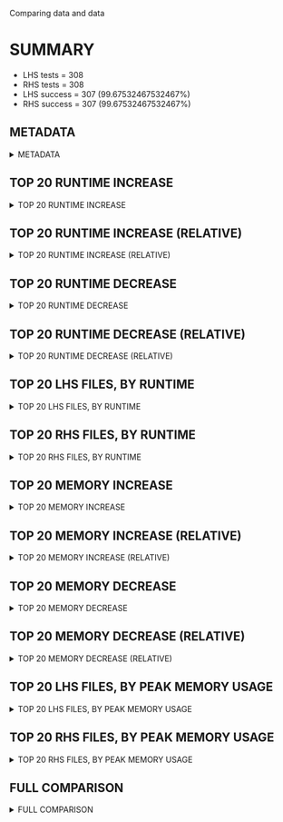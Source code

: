 Comparing data and data


# SUMMARY
- LHS tests = 308
- RHS tests = 308
- LHS success = 307  (99.67532467532467%)
- RHS success = 307  (99.67532467532467%)


## METADATA

<details><summary>METADATA</summary>

# LHS
<pre>
Ramon benchmark for Z3
-
Job description: 
Job tag: dio_certora_no_gcd_if_no_ignored_terms
Runner: lev-ripper
Z3 repo: Z3Prover/z3
Z3 commit: 7e88064da96d8fb914a7be50776e5e9ed363bad2
Z3 branch: 
Z3 options: "-T:600 -st lp.dio=true lp.dio_run_gcd=false"
Z3 inputs: inputs/certora
Z3 commit message: allow gcd when dio ignores some terms

Signed-off-by: Lev Nachmanson <levnach@hotmail.com>

</pre>
# RHS
<pre>
Ramon benchmark for Z3
-
Job description: 
Job tag: dio_certora_no_gcd_if_no_ignored_terms
Runner: lev-ripper
Z3 repo: Z3Prover/z3
Z3 commit: 7e88064da96d8fb914a7be50776e5e9ed363bad2
Z3 branch: 
Z3 options: "-T:600 -st lp.dio=true lp.dio_run_gcd=false"
Z3 inputs: inputs/certora
Z3 commit message: allow gcd when dio ignores some terms

Signed-off-by: Lev Nachmanson <levnach@hotmail.com>

</pre>
</details>


## TOP 20 RUNTIME INCREASE

<details><summary>TOP 20 RUNTIME INCREASE</summary>

|FILE                                                                                        |TIME_L     |TIME_R     |DIFF(s)    |DIFF(%)|
|-------------|-------------:|-------------:|--------------:|------------:|
|11775_ad46e5b8db4748c51973_42_QF_UFDTLIA.smt2                                               |   1.841s  |   1.841s  |   0.000s  | 0.0%|
|11775_ad46e5b8db4748c51973_42_QF_UFDTNIA.smt2                                               |   0.995s  |   0.995s  |   0.000s  | 0.0%|
|11775_ad46e5b8db4748c51973_42_QF_UFLIA.smt2                                                 |   2.423s  |   2.423s  |   0.000s  | 0.0%|
|11775_ad46e5b8db4748c51973_42_QF_UFNIA.smt2                                                 |   1.548s  |   1.548s  |   0.000s  | 0.0%|
|11775_ad46e5b8db4748c51973_43_QF_UFDTLIA.smt2                                               |   1.261s  |   1.261s  |   0.000s  | 0.0%|
|11775_ad46e5b8db4748c51973_43_QF_UFDTNIA.smt2                                               |   1.568s  |   1.568s  |   0.000s  | 0.0%|
|11775_ad46e5b8db4748c51973_43_QF_UFLIA.smt2                                                 |   1.390s  |   1.390s  |   0.000s  | 0.0%|
|11775_ad46e5b8db4748c51973_43_QF_UFNIA.smt2                                                 |   1.196s  |   1.196s  |   0.000s  | 0.0%|
|17512_5c1021b0faa6b6e1791b_19_QF_UFDTLIA.smt2                                               |  17.575s  |  17.575s  |   0.000s  | 0.0%|
|17512_5c1021b0faa6b6e1791b_19_QF_UFDTNIA.smt2                                               |   1.508s  |   1.508s  |   0.000s  | 0.0%|
|17512_5c1021b0faa6b6e1791b_19_QF_UFLIA.smt2                                                 | 599.782s  | 599.782s  |   0.000s  | 0.0%|
|17512_5c1021b0faa6b6e1791b_19_QF_UFNIA.smt2                                                 |   4.618s  |   4.618s  |   0.000s  | 0.0%|
|17512_5c1021b0faa6b6e1791b_20_QF_UFDTLIA.smt2                                               | 599.668s  | 599.668s  |   0.000s  | 0.0%|
|17512_5c1021b0faa6b6e1791b_20_QF_UFDTNIA.smt2                                               |  53.056s  |  53.056s  |   0.000s  | 0.0%|
|17512_5c1021b0faa6b6e1791b_20_QF_UFLIA.smt2                                                 | 599.420s  | 599.420s  |   0.000s  | 0.0%|
|17512_5c1021b0faa6b6e1791b_20_QF_UFNIA.smt2                                                 |  34.909s  |  34.909s  |   0.000s  | 0.0%|
|17512_5c1021b0faa6b6e1791b_21_QF_UFDTLIA.smt2                                               |   5.855s  |   5.855s  |   0.000s  | 0.0%|
|17512_5c1021b0faa6b6e1791b_21_QF_UFDTNIA.smt2                                               |  55.746s  |  55.746s  |   0.000s  | 0.0%|
|17512_5c1021b0faa6b6e1791b_21_QF_UFLIA.smt2                                                 |   9.499s  |   9.499s  |   0.000s  | 0.0%|
|17512_5c1021b0faa6b6e1791b_21_QF_UFNIA.smt2                                                 |  20.180s  |  20.180s  |   0.000s  | 0.0%|
</details>


## TOP 20 RUNTIME INCREASE (RELATIVE)

<details><summary>TOP 20 RUNTIME INCREASE (RELATIVE)</summary>

|FILE                                                                                        |TIME_L     |TIME_R     |DIFF(s)    |DIFF(%)|
|-------------|-------------:|-------------:|--------------:|------------:|
|11775_ad46e5b8db4748c51973_42_QF_UFDTLIA.smt2                                               |   1.841s  |   1.841s  |   0.000s  | 0.0%|
|11775_ad46e5b8db4748c51973_42_QF_UFDTNIA.smt2                                               |   0.995s  |   0.995s  |   0.000s  | 0.0%|
|11775_ad46e5b8db4748c51973_42_QF_UFLIA.smt2                                                 |   2.423s  |   2.423s  |   0.000s  | 0.0%|
|11775_ad46e5b8db4748c51973_42_QF_UFNIA.smt2                                                 |   1.548s  |   1.548s  |   0.000s  | 0.0%|
|11775_ad46e5b8db4748c51973_43_QF_UFDTLIA.smt2                                               |   1.261s  |   1.261s  |   0.000s  | 0.0%|
|11775_ad46e5b8db4748c51973_43_QF_UFDTNIA.smt2                                               |   1.568s  |   1.568s  |   0.000s  | 0.0%|
|11775_ad46e5b8db4748c51973_43_QF_UFLIA.smt2                                                 |   1.390s  |   1.390s  |   0.000s  | 0.0%|
|11775_ad46e5b8db4748c51973_43_QF_UFNIA.smt2                                                 |   1.196s  |   1.196s  |   0.000s  | 0.0%|
|17512_5c1021b0faa6b6e1791b_19_QF_UFDTLIA.smt2                                               |  17.575s  |  17.575s  |   0.000s  | 0.0%|
|17512_5c1021b0faa6b6e1791b_19_QF_UFDTNIA.smt2                                               |   1.508s  |   1.508s  |   0.000s  | 0.0%|
|17512_5c1021b0faa6b6e1791b_19_QF_UFLIA.smt2                                                 | 599.782s  | 599.782s  |   0.000s  | 0.0%|
|17512_5c1021b0faa6b6e1791b_19_QF_UFNIA.smt2                                                 |   4.618s  |   4.618s  |   0.000s  | 0.0%|
|17512_5c1021b0faa6b6e1791b_20_QF_UFDTLIA.smt2                                               | 599.668s  | 599.668s  |   0.000s  | 0.0%|
|17512_5c1021b0faa6b6e1791b_20_QF_UFDTNIA.smt2                                               |  53.056s  |  53.056s  |   0.000s  | 0.0%|
|17512_5c1021b0faa6b6e1791b_20_QF_UFLIA.smt2                                                 | 599.420s  | 599.420s  |   0.000s  | 0.0%|
|17512_5c1021b0faa6b6e1791b_20_QF_UFNIA.smt2                                                 |  34.909s  |  34.909s  |   0.000s  | 0.0%|
|17512_5c1021b0faa6b6e1791b_21_QF_UFDTLIA.smt2                                               |   5.855s  |   5.855s  |   0.000s  | 0.0%|
|17512_5c1021b0faa6b6e1791b_21_QF_UFDTNIA.smt2                                               |  55.746s  |  55.746s  |   0.000s  | 0.0%|
|17512_5c1021b0faa6b6e1791b_21_QF_UFLIA.smt2                                                 |   9.499s  |   9.499s  |   0.000s  | 0.0%|
|17512_5c1021b0faa6b6e1791b_21_QF_UFNIA.smt2                                                 |  20.180s  |  20.180s  |   0.000s  | 0.0%|
</details>


## TOP 20 RUNTIME DECREASE

<details><summary>TOP 20 RUNTIME DECREASE</summary>

|FILE                                                                                        |TIME_L     |TIME_R     |DIFF(s)    |DIFF(%)|
|-------------|-------------:|-------------:|--------------:|------------:|
|11775_ad46e5b8db4748c51973_42_QF_UFDTLIA.smt2                                               |   1.841s  |   1.841s  |   0.000s  | 0.0%|
|11775_ad46e5b8db4748c51973_42_QF_UFDTNIA.smt2                                               |   0.995s  |   0.995s  |   0.000s  | 0.0%|
|11775_ad46e5b8db4748c51973_42_QF_UFLIA.smt2                                                 |   2.423s  |   2.423s  |   0.000s  | 0.0%|
|11775_ad46e5b8db4748c51973_42_QF_UFNIA.smt2                                                 |   1.548s  |   1.548s  |   0.000s  | 0.0%|
|11775_ad46e5b8db4748c51973_43_QF_UFDTLIA.smt2                                               |   1.261s  |   1.261s  |   0.000s  | 0.0%|
|11775_ad46e5b8db4748c51973_43_QF_UFDTNIA.smt2                                               |   1.568s  |   1.568s  |   0.000s  | 0.0%|
|11775_ad46e5b8db4748c51973_43_QF_UFLIA.smt2                                                 |   1.390s  |   1.390s  |   0.000s  | 0.0%|
|11775_ad46e5b8db4748c51973_43_QF_UFNIA.smt2                                                 |   1.196s  |   1.196s  |   0.000s  | 0.0%|
|17512_5c1021b0faa6b6e1791b_19_QF_UFDTLIA.smt2                                               |  17.575s  |  17.575s  |   0.000s  | 0.0%|
|17512_5c1021b0faa6b6e1791b_19_QF_UFDTNIA.smt2                                               |   1.508s  |   1.508s  |   0.000s  | 0.0%|
|17512_5c1021b0faa6b6e1791b_19_QF_UFLIA.smt2                                                 | 599.782s  | 599.782s  |   0.000s  | 0.0%|
|17512_5c1021b0faa6b6e1791b_19_QF_UFNIA.smt2                                                 |   4.618s  |   4.618s  |   0.000s  | 0.0%|
|17512_5c1021b0faa6b6e1791b_20_QF_UFDTLIA.smt2                                               | 599.668s  | 599.668s  |   0.000s  | 0.0%|
|17512_5c1021b0faa6b6e1791b_20_QF_UFDTNIA.smt2                                               |  53.056s  |  53.056s  |   0.000s  | 0.0%|
|17512_5c1021b0faa6b6e1791b_20_QF_UFLIA.smt2                                                 | 599.420s  | 599.420s  |   0.000s  | 0.0%|
|17512_5c1021b0faa6b6e1791b_20_QF_UFNIA.smt2                                                 |  34.909s  |  34.909s  |   0.000s  | 0.0%|
|17512_5c1021b0faa6b6e1791b_21_QF_UFDTLIA.smt2                                               |   5.855s  |   5.855s  |   0.000s  | 0.0%|
|17512_5c1021b0faa6b6e1791b_21_QF_UFDTNIA.smt2                                               |  55.746s  |  55.746s  |   0.000s  | 0.0%|
|17512_5c1021b0faa6b6e1791b_21_QF_UFLIA.smt2                                                 |   9.499s  |   9.499s  |   0.000s  | 0.0%|
|17512_5c1021b0faa6b6e1791b_21_QF_UFNIA.smt2                                                 |  20.180s  |  20.180s  |   0.000s  | 0.0%|
</details>


## TOP 20 RUNTIME DECREASE (RELATIVE)

<details><summary>TOP 20 RUNTIME DECREASE (RELATIVE)</summary>

|FILE                                                                                        |TIME_L     |TIME_R     |DIFF(s)    |DIFF(%)|
|-------------|-------------:|-------------:|--------------:|------------:|
|11775_ad46e5b8db4748c51973_42_QF_UFDTLIA.smt2                                               |   1.841s  |   1.841s  |   0.000s  | 0.0%|
|11775_ad46e5b8db4748c51973_42_QF_UFDTNIA.smt2                                               |   0.995s  |   0.995s  |   0.000s  | 0.0%|
|11775_ad46e5b8db4748c51973_42_QF_UFLIA.smt2                                                 |   2.423s  |   2.423s  |   0.000s  | 0.0%|
|11775_ad46e5b8db4748c51973_42_QF_UFNIA.smt2                                                 |   1.548s  |   1.548s  |   0.000s  | 0.0%|
|11775_ad46e5b8db4748c51973_43_QF_UFDTLIA.smt2                                               |   1.261s  |   1.261s  |   0.000s  | 0.0%|
|11775_ad46e5b8db4748c51973_43_QF_UFDTNIA.smt2                                               |   1.568s  |   1.568s  |   0.000s  | 0.0%|
|11775_ad46e5b8db4748c51973_43_QF_UFLIA.smt2                                                 |   1.390s  |   1.390s  |   0.000s  | 0.0%|
|11775_ad46e5b8db4748c51973_43_QF_UFNIA.smt2                                                 |   1.196s  |   1.196s  |   0.000s  | 0.0%|
|17512_5c1021b0faa6b6e1791b_19_QF_UFDTLIA.smt2                                               |  17.575s  |  17.575s  |   0.000s  | 0.0%|
|17512_5c1021b0faa6b6e1791b_19_QF_UFDTNIA.smt2                                               |   1.508s  |   1.508s  |   0.000s  | 0.0%|
|17512_5c1021b0faa6b6e1791b_19_QF_UFLIA.smt2                                                 | 599.782s  | 599.782s  |   0.000s  | 0.0%|
|17512_5c1021b0faa6b6e1791b_19_QF_UFNIA.smt2                                                 |   4.618s  |   4.618s  |   0.000s  | 0.0%|
|17512_5c1021b0faa6b6e1791b_20_QF_UFDTLIA.smt2                                               | 599.668s  | 599.668s  |   0.000s  | 0.0%|
|17512_5c1021b0faa6b6e1791b_20_QF_UFDTNIA.smt2                                               |  53.056s  |  53.056s  |   0.000s  | 0.0%|
|17512_5c1021b0faa6b6e1791b_20_QF_UFLIA.smt2                                                 | 599.420s  | 599.420s  |   0.000s  | 0.0%|
|17512_5c1021b0faa6b6e1791b_20_QF_UFNIA.smt2                                                 |  34.909s  |  34.909s  |   0.000s  | 0.0%|
|17512_5c1021b0faa6b6e1791b_21_QF_UFDTLIA.smt2                                               |   5.855s  |   5.855s  |   0.000s  | 0.0%|
|17512_5c1021b0faa6b6e1791b_21_QF_UFDTNIA.smt2                                               |  55.746s  |  55.746s  |   0.000s  | 0.0%|
|17512_5c1021b0faa6b6e1791b_21_QF_UFLIA.smt2                                                 |   9.499s  |   9.499s  |   0.000s  | 0.0%|
|17512_5c1021b0faa6b6e1791b_21_QF_UFNIA.smt2                                                 |  20.180s  |  20.180s  |   0.000s  | 0.0%|
</details>


## TOP 20 LHS FILES, BY RUNTIME

<details><summary>TOP 20 LHS FILES, BY RUNTIME</summary>

|FILE                                                                                       |TIME     |MEM        |
|------------|----------:|---------:|
|38347_092cc73601c78e45f4f9_55_QF_UFDTNIA.smt2                                              | 599.853s |25.548MiB|
|25959_5dee2e2f6ef44465a2bea4b085818948_66_QF_UFLIA.smt2                                    | 599.838s |1184.0MiB|
|25959_5dee2e2f6ef44465a2bea4b085818948_68_QF_UFLIA.smt2                                    | 599.832s |950.0MiB|
|3106_1c933134166dbad31f79_38_QF_UFDTNIA.smt2                                               | 599.829s |467.0MiB|
|65782_cd31513fdcd15701933b_5_QF_UFLIA.smt2                                                 | 599.806s |264.0MiB|
|940_590f27b1c3c800d3243e_30_QF_UFDTLIA.smt2                                                | 599.805s |485.0MiB|
|65782_cd31513fdcd15701933b_5_QF_UFDTLIA.smt2                                               | 599.804s |261.0MiB|
|44289_4066055e0f64d96da11a_15_QF_UFLIA.smt2                                                | 599.802s |639.0MiB|
|38347_092cc73601c78e45f4f9_57_QF_UFNIA.smt2                                                | 599.794s |61.24MiB|
|17512_5c1021b0faa6b6e1791b_19_QF_UFLIA.smt2                                                | 599.782s |182.0MiB|
|83314_a702bf8b823398c9e37a_4_UFNIA.smt2                                                    | 599.775s |231.0MiB|
|66603_accdadf23a1cf70ae043_72_QF_UFNIA.smt2                                                | 599.761s |571.0MiB|
|41958_32933c5a1384696720a2_62_QF_UFDTNIA.smt2                                              | 599.746s |68.256MiB|
|25959_5dee2e2f6ef44465a2bea4b085818948_66_QF_UFDTLIA.smt2                                  | 599.744s |1216.0MiB|
|38347_092cc73601c78e45f4f9_57_QF_UFDTLIA.smt2                                              | 599.728s |33.636MiB|
|25959_5dee2e2f6ef44465a2bea4b085818948_68_QF_UFNIA.smt2                                    | 599.726s |98.0MiB|
|41958_32933c5a1384696720a2_63_QF_UFNIA.smt2                                                | 599.722s |52.06MiB|
|83314_a702bf8b823398c9e37a_4_UFDTLIA.smt2                                                  | 599.714s |788.0MiB|
|93493_4ea6163ed03941199c785278ccc42812_49_QF_UFDTLIA.smt2                                  | 599.708s |263.0MiB|
|93493_798593962ee29ad45ac8_52_QF_UFNIA.smt2                                                | 599.707s |367.0MiB|
</details>


## TOP 20 RHS FILES, BY RUNTIME

<details><summary>TOP 20 RHS FILES, BY RUNTIME</summary>

|FILE                                                                                       |TIME     |MEM        |
|------------|----------:|---------:|
|38347_092cc73601c78e45f4f9_55_QF_UFDTNIA.smt2                                              | 599.853s |25.548MiB|
|25959_5dee2e2f6ef44465a2bea4b085818948_66_QF_UFLIA.smt2                                    | 599.838s |1184.0MiB|
|25959_5dee2e2f6ef44465a2bea4b085818948_68_QF_UFLIA.smt2                                    | 599.832s |950.0MiB|
|3106_1c933134166dbad31f79_38_QF_UFDTNIA.smt2                                               | 599.829s |467.0MiB|
|65782_cd31513fdcd15701933b_5_QF_UFLIA.smt2                                                 | 599.806s |264.0MiB|
|940_590f27b1c3c800d3243e_30_QF_UFDTLIA.smt2                                                | 599.805s |485.0MiB|
|65782_cd31513fdcd15701933b_5_QF_UFDTLIA.smt2                                               | 599.804s |261.0MiB|
|44289_4066055e0f64d96da11a_15_QF_UFLIA.smt2                                                | 599.802s |639.0MiB|
|38347_092cc73601c78e45f4f9_57_QF_UFNIA.smt2                                                | 599.794s |61.24MiB|
|17512_5c1021b0faa6b6e1791b_19_QF_UFLIA.smt2                                                | 599.782s |182.0MiB|
|83314_a702bf8b823398c9e37a_4_UFNIA.smt2                                                    | 599.775s |231.0MiB|
|66603_accdadf23a1cf70ae043_72_QF_UFNIA.smt2                                                | 599.761s |571.0MiB|
|41958_32933c5a1384696720a2_62_QF_UFDTNIA.smt2                                              | 599.746s |68.256MiB|
|25959_5dee2e2f6ef44465a2bea4b085818948_66_QF_UFDTLIA.smt2                                  | 599.744s |1216.0MiB|
|38347_092cc73601c78e45f4f9_57_QF_UFDTLIA.smt2                                              | 599.728s |33.636MiB|
|25959_5dee2e2f6ef44465a2bea4b085818948_68_QF_UFNIA.smt2                                    | 599.726s |98.0MiB|
|41958_32933c5a1384696720a2_63_QF_UFNIA.smt2                                                | 599.722s |52.06MiB|
|83314_a702bf8b823398c9e37a_4_UFDTLIA.smt2                                                  | 599.714s |788.0MiB|
|93493_4ea6163ed03941199c785278ccc42812_49_QF_UFDTLIA.smt2                                  | 599.708s |263.0MiB|
|93493_798593962ee29ad45ac8_52_QF_UFNIA.smt2                                                | 599.707s |367.0MiB|
</details>


## TOP 20 MEMORY INCREASE

<details><summary>TOP 20 MEMORY INCREASE</summary>

|FILE                                                                                        |MEM_L         |MEM_R         |DIFF            |DIFF(%)|
|-------------|-------------:|-------------:|--------------:|------------:|
|11775_ad46e5b8db4748c51973_42_QF_UFDTLIA.smt2                                               |36.028MiB|36.028MiB|0B| 0.0%|
|11775_ad46e5b8db4748c51973_42_QF_UFDTNIA.smt2                                               |28.56MiB|28.56MiB|0B| 0.0%|
|11775_ad46e5b8db4748c51973_42_QF_UFLIA.smt2                                                 |39.688MiB|39.688MiB|0B| 0.0%|
|11775_ad46e5b8db4748c51973_42_QF_UFNIA.smt2                                                 |30.712MiB|30.712MiB|0B| 0.0%|
|11775_ad46e5b8db4748c51973_43_QF_UFDTLIA.smt2                                               |34.204MiB|34.204MiB|0B| 0.0%|
|11775_ad46e5b8db4748c51973_43_QF_UFDTNIA.smt2                                               |27.332MiB|27.332MiB|0B| 0.0%|
|11775_ad46e5b8db4748c51973_43_QF_UFLIA.smt2                                                 |33.992MiB|33.992MiB|0B| 0.0%|
|11775_ad46e5b8db4748c51973_43_QF_UFNIA.smt2                                                 |27.34MiB|27.34MiB|0B| 0.0%|
|17512_5c1021b0faa6b6e1791b_19_QF_UFDTLIA.smt2                                               |66.824MiB|66.824MiB|0B| 0.0%|
|17512_5c1021b0faa6b6e1791b_19_QF_UFDTNIA.smt2                                               |22.856MiB|22.856MiB|0B| 0.0%|
|17512_5c1021b0faa6b6e1791b_19_QF_UFLIA.smt2                                                 |182.0MiB|182.0MiB|0B| 0.0%|
|17512_5c1021b0faa6b6e1791b_19_QF_UFNIA.smt2                                                 |23.88MiB|23.88MiB|0B| 0.0%|
|17512_5c1021b0faa6b6e1791b_20_QF_UFDTLIA.smt2                                               |675.0MiB|675.0MiB|0B| 0.0%|
|17512_5c1021b0faa6b6e1791b_20_QF_UFDTNIA.smt2                                               |36.9MiB|36.9MiB|0B| 0.0%|
|17512_5c1021b0faa6b6e1791b_20_QF_UFLIA.smt2                                                 |621.0MiB|621.0MiB|0B| 0.0%|
|17512_5c1021b0faa6b6e1791b_20_QF_UFNIA.smt2                                                 |34.66MiB|34.66MiB|0B| 0.0%|
|17512_5c1021b0faa6b6e1791b_21_QF_UFDTLIA.smt2                                               |66.056MiB|66.056MiB|0B| 0.0%|
|17512_5c1021b0faa6b6e1791b_21_QF_UFDTNIA.smt2                                               |36.804MiB|36.804MiB|0B| 0.0%|
|17512_5c1021b0faa6b6e1791b_21_QF_UFLIA.smt2                                                 |72.212MiB|72.212MiB|0B| 0.0%|
|17512_5c1021b0faa6b6e1791b_21_QF_UFNIA.smt2                                                 |33.924MiB|33.924MiB|0B| 0.0%|
</details>


## TOP 20 MEMORY INCREASE (RELATIVE)

<details><summary>TOP 20 MEMORY INCREASE (RELATIVE)</summary>

|FILE                                                                                        |MEM_L         |MEM_R         |DIFF            |DIFF(%)|
|-------------|-------------:|-------------:|--------------:|------------:|
|11775_ad46e5b8db4748c51973_42_QF_UFDTLIA.smt2                                               |36.028MiB|36.028MiB|0B| 0.0%|
|11775_ad46e5b8db4748c51973_42_QF_UFDTNIA.smt2                                               |28.56MiB|28.56MiB|0B| 0.0%|
|11775_ad46e5b8db4748c51973_42_QF_UFLIA.smt2                                                 |39.688MiB|39.688MiB|0B| 0.0%|
|11775_ad46e5b8db4748c51973_42_QF_UFNIA.smt2                                                 |30.712MiB|30.712MiB|0B| 0.0%|
|11775_ad46e5b8db4748c51973_43_QF_UFDTLIA.smt2                                               |34.204MiB|34.204MiB|0B| 0.0%|
|11775_ad46e5b8db4748c51973_43_QF_UFDTNIA.smt2                                               |27.332MiB|27.332MiB|0B| 0.0%|
|11775_ad46e5b8db4748c51973_43_QF_UFLIA.smt2                                                 |33.992MiB|33.992MiB|0B| 0.0%|
|11775_ad46e5b8db4748c51973_43_QF_UFNIA.smt2                                                 |27.34MiB|27.34MiB|0B| 0.0%|
|17512_5c1021b0faa6b6e1791b_19_QF_UFDTLIA.smt2                                               |66.824MiB|66.824MiB|0B| 0.0%|
|17512_5c1021b0faa6b6e1791b_19_QF_UFDTNIA.smt2                                               |22.856MiB|22.856MiB|0B| 0.0%|
|17512_5c1021b0faa6b6e1791b_19_QF_UFLIA.smt2                                                 |182.0MiB|182.0MiB|0B| 0.0%|
|17512_5c1021b0faa6b6e1791b_19_QF_UFNIA.smt2                                                 |23.88MiB|23.88MiB|0B| 0.0%|
|17512_5c1021b0faa6b6e1791b_20_QF_UFDTLIA.smt2                                               |675.0MiB|675.0MiB|0B| 0.0%|
|17512_5c1021b0faa6b6e1791b_20_QF_UFDTNIA.smt2                                               |36.9MiB|36.9MiB|0B| 0.0%|
|17512_5c1021b0faa6b6e1791b_20_QF_UFLIA.smt2                                                 |621.0MiB|621.0MiB|0B| 0.0%|
|17512_5c1021b0faa6b6e1791b_20_QF_UFNIA.smt2                                                 |34.66MiB|34.66MiB|0B| 0.0%|
|17512_5c1021b0faa6b6e1791b_21_QF_UFDTLIA.smt2                                               |66.056MiB|66.056MiB|0B| 0.0%|
|17512_5c1021b0faa6b6e1791b_21_QF_UFDTNIA.smt2                                               |36.804MiB|36.804MiB|0B| 0.0%|
|17512_5c1021b0faa6b6e1791b_21_QF_UFLIA.smt2                                                 |72.212MiB|72.212MiB|0B| 0.0%|
|17512_5c1021b0faa6b6e1791b_21_QF_UFNIA.smt2                                                 |33.924MiB|33.924MiB|0B| 0.0%|
</details>


## TOP 20 MEMORY DECREASE

<details><summary>TOP 20 MEMORY DECREASE</summary>

|FILE                                                                                        |MEM_L         |MEM_R         |DIFF            |DIFF(%)|
|-------------|-------------:|-------------:|--------------:|------------:|
|11775_ad46e5b8db4748c51973_42_QF_UFDTLIA.smt2                                               |36.028MiB|36.028MiB|0B| 0.0%|
|11775_ad46e5b8db4748c51973_42_QF_UFDTNIA.smt2                                               |28.56MiB|28.56MiB|0B| 0.0%|
|11775_ad46e5b8db4748c51973_42_QF_UFLIA.smt2                                                 |39.688MiB|39.688MiB|0B| 0.0%|
|11775_ad46e5b8db4748c51973_42_QF_UFNIA.smt2                                                 |30.712MiB|30.712MiB|0B| 0.0%|
|11775_ad46e5b8db4748c51973_43_QF_UFDTLIA.smt2                                               |34.204MiB|34.204MiB|0B| 0.0%|
|11775_ad46e5b8db4748c51973_43_QF_UFDTNIA.smt2                                               |27.332MiB|27.332MiB|0B| 0.0%|
|11775_ad46e5b8db4748c51973_43_QF_UFLIA.smt2                                                 |33.992MiB|33.992MiB|0B| 0.0%|
|11775_ad46e5b8db4748c51973_43_QF_UFNIA.smt2                                                 |27.34MiB|27.34MiB|0B| 0.0%|
|17512_5c1021b0faa6b6e1791b_19_QF_UFDTLIA.smt2                                               |66.824MiB|66.824MiB|0B| 0.0%|
|17512_5c1021b0faa6b6e1791b_19_QF_UFDTNIA.smt2                                               |22.856MiB|22.856MiB|0B| 0.0%|
|17512_5c1021b0faa6b6e1791b_19_QF_UFLIA.smt2                                                 |182.0MiB|182.0MiB|0B| 0.0%|
|17512_5c1021b0faa6b6e1791b_19_QF_UFNIA.smt2                                                 |23.88MiB|23.88MiB|0B| 0.0%|
|17512_5c1021b0faa6b6e1791b_20_QF_UFDTLIA.smt2                                               |675.0MiB|675.0MiB|0B| 0.0%|
|17512_5c1021b0faa6b6e1791b_20_QF_UFDTNIA.smt2                                               |36.9MiB|36.9MiB|0B| 0.0%|
|17512_5c1021b0faa6b6e1791b_20_QF_UFLIA.smt2                                                 |621.0MiB|621.0MiB|0B| 0.0%|
|17512_5c1021b0faa6b6e1791b_20_QF_UFNIA.smt2                                                 |34.66MiB|34.66MiB|0B| 0.0%|
|17512_5c1021b0faa6b6e1791b_21_QF_UFDTLIA.smt2                                               |66.056MiB|66.056MiB|0B| 0.0%|
|17512_5c1021b0faa6b6e1791b_21_QF_UFDTNIA.smt2                                               |36.804MiB|36.804MiB|0B| 0.0%|
|17512_5c1021b0faa6b6e1791b_21_QF_UFLIA.smt2                                                 |72.212MiB|72.212MiB|0B| 0.0%|
|17512_5c1021b0faa6b6e1791b_21_QF_UFNIA.smt2                                                 |33.924MiB|33.924MiB|0B| 0.0%|
</details>


## TOP 20 MEMORY DECREASE (RELATIVE)

<details><summary>TOP 20 MEMORY DECREASE (RELATIVE)</summary>

|FILE                                                                                        |MEM_L         |MEM_R         |DIFF            |DIFF(%)|
|-------------|-------------:|-------------:|--------------:|------------:|
|11775_ad46e5b8db4748c51973_42_QF_UFDTLIA.smt2                                               |36.028MiB|36.028MiB|0B| 0.0%|
|11775_ad46e5b8db4748c51973_42_QF_UFDTNIA.smt2                                               |28.56MiB|28.56MiB|0B| 0.0%|
|11775_ad46e5b8db4748c51973_42_QF_UFLIA.smt2                                                 |39.688MiB|39.688MiB|0B| 0.0%|
|11775_ad46e5b8db4748c51973_42_QF_UFNIA.smt2                                                 |30.712MiB|30.712MiB|0B| 0.0%|
|11775_ad46e5b8db4748c51973_43_QF_UFDTLIA.smt2                                               |34.204MiB|34.204MiB|0B| 0.0%|
|11775_ad46e5b8db4748c51973_43_QF_UFDTNIA.smt2                                               |27.332MiB|27.332MiB|0B| 0.0%|
|11775_ad46e5b8db4748c51973_43_QF_UFLIA.smt2                                                 |33.992MiB|33.992MiB|0B| 0.0%|
|11775_ad46e5b8db4748c51973_43_QF_UFNIA.smt2                                                 |27.34MiB|27.34MiB|0B| 0.0%|
|17512_5c1021b0faa6b6e1791b_19_QF_UFDTLIA.smt2                                               |66.824MiB|66.824MiB|0B| 0.0%|
|17512_5c1021b0faa6b6e1791b_19_QF_UFDTNIA.smt2                                               |22.856MiB|22.856MiB|0B| 0.0%|
|17512_5c1021b0faa6b6e1791b_19_QF_UFLIA.smt2                                                 |182.0MiB|182.0MiB|0B| 0.0%|
|17512_5c1021b0faa6b6e1791b_19_QF_UFNIA.smt2                                                 |23.88MiB|23.88MiB|0B| 0.0%|
|17512_5c1021b0faa6b6e1791b_20_QF_UFDTLIA.smt2                                               |675.0MiB|675.0MiB|0B| 0.0%|
|17512_5c1021b0faa6b6e1791b_20_QF_UFDTNIA.smt2                                               |36.9MiB|36.9MiB|0B| 0.0%|
|17512_5c1021b0faa6b6e1791b_20_QF_UFLIA.smt2                                                 |621.0MiB|621.0MiB|0B| 0.0%|
|17512_5c1021b0faa6b6e1791b_20_QF_UFNIA.smt2                                                 |34.66MiB|34.66MiB|0B| 0.0%|
|17512_5c1021b0faa6b6e1791b_21_QF_UFDTLIA.smt2                                               |66.056MiB|66.056MiB|0B| 0.0%|
|17512_5c1021b0faa6b6e1791b_21_QF_UFDTNIA.smt2                                               |36.804MiB|36.804MiB|0B| 0.0%|
|17512_5c1021b0faa6b6e1791b_21_QF_UFLIA.smt2                                                 |72.212MiB|72.212MiB|0B| 0.0%|
|17512_5c1021b0faa6b6e1791b_21_QF_UFNIA.smt2                                                 |33.924MiB|33.924MiB|0B| 0.0%|
</details>


## TOP 20 LHS FILES, BY PEAK MEMORY USAGE

<details><summary>TOP 20 LHS FILES, BY PEAK MEMORY USAGE</summary>

|FILE                                                                                       |TIME     |MEM        |
|------------|----------:|---------:|
|38347_525a1ca0331f2bcbf520_54_QF_UFLIA.smt2                                                | 599.238s |2225.0MiB|
|38347_525a1ca0331f2bcbf520_54_QF_UFDTLIA.smt2                                              | 599.610s |2107.0MiB|
|25959_5dee2e2f6ef44465a2bea4b085818948_67_QF_UFLIA.smt2                                    | 599.665s |2092.0MiB|
|66603_accdadf23a1cf70ae043_76_QF_UFLIA.smt2                                                | 149.348s |1714.0MiB|
|66603_accdadf23a1cf70ae043_76_QF_UFNIA.smt2                                                | 599.410s |1545.0MiB|
|25959_5dee2e2f6ef44465a2bea4b085818948_65_QF_UFDTLIA.smt2                                  | 599.358s |1418.0MiB|
|25959_5dee2e2f6ef44465a2bea4b085818948_65_QF_UFLIA.smt2                                    | 599.332s |1343.0MiB|
|66603_accdadf23a1cf70ae043_75_QF_UFLIA.smt2                                                | 599.269s |1241.0MiB|
|25959_5dee2e2f6ef44465a2bea4b085818948_66_QF_UFDTLIA.smt2                                  | 599.744s |1216.0MiB|
|25959_5dee2e2f6ef44465a2bea4b085818948_66_QF_UFLIA.smt2                                    | 599.838s |1184.0MiB|
|25959_5dee2e2f6ef44465a2bea4b085818948_67_QF_UFDTLIA.smt2                                  | 599.468s |1170.0MiB|
|25959_5dee2e2f6ef44465a2bea4b085818948_68_QF_UFLIA.smt2                                    | 599.832s |950.0MiB|
|3106_1c933134166dbad31f79_38_QF_UFNIA.smt2                                                 | 599.591s |944.0MiB|
|25959_5dee2e2f6ef44465a2bea4b085818948_68_QF_UFDTLIA.smt2                                  | 599.642s |931.0MiB|
|83314_a702bf8b823398c9e37a_3_UFDTLIA.smt2                                                  | 524.106s |851.0MiB|
|25959_5dee2e2f6ef44465a2bea4b085818948_69_QF_UFLIA.smt2                                    | 599.629s |799.0MiB|
|66603_accdadf23a1cf70ae043_73_QF_UFNIA.smt2                                                | 599.684s |798.0MiB|
|83314_a702bf8b823398c9e37a_4_UFDTLIA.smt2                                                  | 599.714s |788.0MiB|
|66603_accdadf23a1cf70ae043_73_QF_UFLIA.smt2                                                | 598.929s |769.0MiB|
|3106_1c933134166dbad31f79_38_QF_UFLIA.smt2                                                 | 599.691s |764.0MiB|
</details>


## TOP 20 RHS FILES, BY PEAK MEMORY USAGE

<details><summary>TOP 20 RHS FILES, BY PEAK MEMORY USAGE</summary>

|FILE                                                                                       |TIME     |MEM        |
|------------|----------:|---------:|
|38347_525a1ca0331f2bcbf520_54_QF_UFLIA.smt2                                                | 599.238s |2225.0MiB|
|38347_525a1ca0331f2bcbf520_54_QF_UFDTLIA.smt2                                              | 599.610s |2107.0MiB|
|25959_5dee2e2f6ef44465a2bea4b085818948_67_QF_UFLIA.smt2                                    | 599.665s |2092.0MiB|
|66603_accdadf23a1cf70ae043_76_QF_UFLIA.smt2                                                | 149.348s |1714.0MiB|
|66603_accdadf23a1cf70ae043_76_QF_UFNIA.smt2                                                | 599.410s |1545.0MiB|
|25959_5dee2e2f6ef44465a2bea4b085818948_65_QF_UFDTLIA.smt2                                  | 599.358s |1418.0MiB|
|25959_5dee2e2f6ef44465a2bea4b085818948_65_QF_UFLIA.smt2                                    | 599.332s |1343.0MiB|
|66603_accdadf23a1cf70ae043_75_QF_UFLIA.smt2                                                | 599.269s |1241.0MiB|
|25959_5dee2e2f6ef44465a2bea4b085818948_66_QF_UFDTLIA.smt2                                  | 599.744s |1216.0MiB|
|25959_5dee2e2f6ef44465a2bea4b085818948_66_QF_UFLIA.smt2                                    | 599.838s |1184.0MiB|
|25959_5dee2e2f6ef44465a2bea4b085818948_67_QF_UFDTLIA.smt2                                  | 599.468s |1170.0MiB|
|25959_5dee2e2f6ef44465a2bea4b085818948_68_QF_UFLIA.smt2                                    | 599.832s |950.0MiB|
|3106_1c933134166dbad31f79_38_QF_UFNIA.smt2                                                 | 599.591s |944.0MiB|
|25959_5dee2e2f6ef44465a2bea4b085818948_68_QF_UFDTLIA.smt2                                  | 599.642s |931.0MiB|
|83314_a702bf8b823398c9e37a_3_UFDTLIA.smt2                                                  | 524.106s |851.0MiB|
|25959_5dee2e2f6ef44465a2bea4b085818948_69_QF_UFLIA.smt2                                    | 599.629s |799.0MiB|
|66603_accdadf23a1cf70ae043_73_QF_UFNIA.smt2                                                | 599.684s |798.0MiB|
|83314_a702bf8b823398c9e37a_4_UFDTLIA.smt2                                                  | 599.714s |788.0MiB|
|66603_accdadf23a1cf70ae043_73_QF_UFLIA.smt2                                                | 598.929s |769.0MiB|
|3106_1c933134166dbad31f79_38_QF_UFLIA.smt2                                                 | 599.691s |764.0MiB|
</details>


## FULL COMPARISON

<details><summary>FULL COMPARISON</summary>

|FILE                                                                                        |TIME_L     |TIME_R     |DIFF(s)    |DIFF(%)|
|-------------|-------------:|-------------:|--------------:|------------:|
|11775_ad46e5b8db4748c51973_42_QF_UFDTLIA.smt2                                               |   1.841s  |   1.841s  |   0.000s  | 0.0%|
|11775_ad46e5b8db4748c51973_42_QF_UFDTNIA.smt2                                               |   0.995s  |   0.995s  |   0.000s  | 0.0%|
|11775_ad46e5b8db4748c51973_42_QF_UFLIA.smt2                                                 |   2.423s  |   2.423s  |   0.000s  | 0.0%|
|11775_ad46e5b8db4748c51973_42_QF_UFNIA.smt2                                                 |   1.548s  |   1.548s  |   0.000s  | 0.0%|
|11775_ad46e5b8db4748c51973_43_QF_UFDTLIA.smt2                                               |   1.261s  |   1.261s  |   0.000s  | 0.0%|
|11775_ad46e5b8db4748c51973_43_QF_UFDTNIA.smt2                                               |   1.568s  |   1.568s  |   0.000s  | 0.0%|
|11775_ad46e5b8db4748c51973_43_QF_UFLIA.smt2                                                 |   1.390s  |   1.390s  |   0.000s  | 0.0%|
|11775_ad46e5b8db4748c51973_43_QF_UFNIA.smt2                                                 |   1.196s  |   1.196s  |   0.000s  | 0.0%|
|17512_5c1021b0faa6b6e1791b_19_QF_UFDTLIA.smt2                                               |  17.575s  |  17.575s  |   0.000s  | 0.0%|
|17512_5c1021b0faa6b6e1791b_19_QF_UFDTNIA.smt2                                               |   1.508s  |   1.508s  |   0.000s  | 0.0%|
|17512_5c1021b0faa6b6e1791b_19_QF_UFLIA.smt2                                                 | 599.782s  | 599.782s  |   0.000s  | 0.0%|
|17512_5c1021b0faa6b6e1791b_19_QF_UFNIA.smt2                                                 |   4.618s  |   4.618s  |   0.000s  | 0.0%|
|17512_5c1021b0faa6b6e1791b_20_QF_UFDTLIA.smt2                                               | 599.668s  | 599.668s  |   0.000s  | 0.0%|
|17512_5c1021b0faa6b6e1791b_20_QF_UFDTNIA.smt2                                               |  53.056s  |  53.056s  |   0.000s  | 0.0%|
|17512_5c1021b0faa6b6e1791b_20_QF_UFLIA.smt2                                                 | 599.420s  | 599.420s  |   0.000s  | 0.0%|
|17512_5c1021b0faa6b6e1791b_20_QF_UFNIA.smt2                                                 |  34.909s  |  34.909s  |   0.000s  | 0.0%|
|17512_5c1021b0faa6b6e1791b_21_QF_UFDTLIA.smt2                                               |   5.855s  |   5.855s  |   0.000s  | 0.0%|
|17512_5c1021b0faa6b6e1791b_21_QF_UFDTNIA.smt2                                               |  55.746s  |  55.746s  |   0.000s  | 0.0%|
|17512_5c1021b0faa6b6e1791b_21_QF_UFLIA.smt2                                                 |   9.499s  |   9.499s  |   0.000s  | 0.0%|
|17512_5c1021b0faa6b6e1791b_21_QF_UFNIA.smt2                                                 |  20.180s  |  20.180s  |   0.000s  | 0.0%|
|25959_5dee2e2f6ef44465a2bea4b085818948_65_QF_UFDTLIA.smt2                                   | 599.358s  | 599.358s  |   0.000s  | 0.0%|
|25959_5dee2e2f6ef44465a2bea4b085818948_65_QF_UFDTNIA.smt2                                   | 599.699s  | 599.699s  |   0.000s  | 0.0%|
|25959_5dee2e2f6ef44465a2bea4b085818948_65_QF_UFLIA.smt2                                     | 599.332s  | 599.332s  |   0.000s  | 0.0%|
|25959_5dee2e2f6ef44465a2bea4b085818948_65_QF_UFNIA.smt2                                     | 599.352s  | 599.352s  |   0.000s  | 0.0%|
|25959_5dee2e2f6ef44465a2bea4b085818948_66_QF_UFDTLIA.smt2                                   | 599.744s  | 599.744s  |   0.000s  | 0.0%|
|25959_5dee2e2f6ef44465a2bea4b085818948_66_QF_UFDTNIA.smt2                                   | 127.552s  | 127.552s  |   0.000s  | 0.0%|
|25959_5dee2e2f6ef44465a2bea4b085818948_66_QF_UFLIA.smt2                                     | 599.838s  | 599.838s  |   0.000s  | 0.0%|
|25959_5dee2e2f6ef44465a2bea4b085818948_66_QF_UFNIA.smt2                                     | 599.599s  | 599.599s  |   0.000s  | 0.0%|
|25959_5dee2e2f6ef44465a2bea4b085818948_67_QF_UFDTLIA.smt2                                   | 599.468s  | 599.468s  |   0.000s  | 0.0%|
|25959_5dee2e2f6ef44465a2bea4b085818948_67_QF_UFLIA.smt2                                     | 599.665s  | 599.665s  |   0.000s  | 0.0%|
|25959_5dee2e2f6ef44465a2bea4b085818948_67_QF_UFNIA.smt2                                     | 599.533s  | 599.533s  |   0.000s  | 0.0%|
|25959_5dee2e2f6ef44465a2bea4b085818948_68_QF_UFDTLIA.smt2                                   | 599.642s  | 599.642s  |   0.000s  | 0.0%|
|25959_5dee2e2f6ef44465a2bea4b085818948_68_QF_UFDTNIA.smt2                                   | 596.540s  | 596.540s  |   0.000s  | 0.0%|
|25959_5dee2e2f6ef44465a2bea4b085818948_68_QF_UFLIA.smt2                                     | 599.832s  | 599.832s  |   0.000s  | 0.0%|
|25959_5dee2e2f6ef44465a2bea4b085818948_68_QF_UFNIA.smt2                                     | 599.726s  | 599.726s  |   0.000s  | 0.0%|
|25959_5dee2e2f6ef44465a2bea4b085818948_69_QF_UFDTLIA.smt2                                   | 599.480s  | 599.480s  |   0.000s  | 0.0%|
|25959_5dee2e2f6ef44465a2bea4b085818948_69_QF_UFDTNIA.smt2                                   |   3.852s  |   3.852s  |   0.000s  | 0.0%|
|25959_5dee2e2f6ef44465a2bea4b085818948_69_QF_UFLIA.smt2                                     | 599.629s  | 599.629s  |   0.000s  | 0.0%|
|25959_5dee2e2f6ef44465a2bea4b085818948_69_QF_UFNIA.smt2                                     |  10.266s  |  10.266s  |   0.000s  | 0.0%|
|30078_f817a923328f75af7e60_27_QF_UFDTLIA.smt2                                               |  52.617s  |  52.617s  |   0.000s  | 0.0%|
|30078_f817a923328f75af7e60_27_QF_UFDTNIA.smt2                                               |  51.007s  |  51.007s  |   0.000s  | 0.0%|
|30078_f817a923328f75af7e60_27_QF_UFLIA.smt2                                                 | 174.082s  | 174.082s  |   0.000s  | 0.0%|
|30078_f817a923328f75af7e60_27_QF_UFNIA.smt2                                                 | 120.456s  | 120.456s  |   0.000s  | 0.0%|
|30078_f817a923328f75af7e60_28_QF_UFDTLIA.smt2                                               | 132.578s  | 132.578s  |   0.000s  | 0.0%|
|30078_f817a923328f75af7e60_28_QF_UFDTNIA.smt2                                               |  68.539s  |  68.539s  |   0.000s  | 0.0%|
|30078_f817a923328f75af7e60_28_QF_UFLIA.smt2                                                 | 287.218s  | 287.218s  |   0.000s  | 0.0%|
|30078_f817a923328f75af7e60_28_QF_UFNIA.smt2                                                 | 221.081s  | 221.081s  |   0.000s  | 0.0%|
|3106_1c933134166dbad31f79_38_QF_UFDTLIA.smt2                                                | 599.540s  | 599.540s  |   0.000s  | 0.0%|
|3106_1c933134166dbad31f79_38_QF_UFDTNIA.smt2                                                | 599.829s  | 599.829s  |   0.000s  | 0.0%|
|3106_1c933134166dbad31f79_38_QF_UFLIA.smt2                                                  | 599.691s  | 599.691s  |   0.000s  | 0.0%|
|3106_1c933134166dbad31f79_38_QF_UFNIA.smt2                                                  | 599.591s  | 599.591s  |   0.000s  | 0.0%|
|3106_1c933134166dbad31f79_39_QF_UFDTLIA.smt2                                                |  21.216s  |  21.216s  |   0.000s  | 0.0%|
|3106_1c933134166dbad31f79_39_QF_UFDTNIA.smt2                                                | 599.514s  | 599.514s  |   0.000s  | 0.0%|
|3106_1c933134166dbad31f79_39_QF_UFLIA.smt2                                                  | 129.831s  | 129.831s  |   0.000s  | 0.0%|
|3106_1c933134166dbad31f79_39_QF_UFNIA.smt2                                                  | 156.761s  | 156.761s  |   0.000s  | 0.0%|
|3106_1c933134166dbad31f79_40_QF_UFDTLIA.smt2                                                |   0.228s  |   0.228s  |   0.000s  | 0.0%|
|3106_1c933134166dbad31f79_40_QF_UFDTNIA.smt2                                                |   0.208s  |   0.208s  |   0.000s  | 0.0%|
|3106_1c933134166dbad31f79_40_QF_UFLIA.smt2                                                  |   0.248s  |   0.248s  |   0.000s  | 0.0%|
|3106_1c933134166dbad31f79_40_QF_UFNIA.smt2                                                  |   0.355s  |   0.355s  |   0.000s  | 0.0%|
|3106_1c933134166dbad31f79_41_QF_UFDTLIA.smt2                                                |   3.734s  |   3.734s  |   0.000s  | 0.0%|
|3106_1c933134166dbad31f79_41_QF_UFDTNIA.smt2                                                |   5.126s  |   5.126s  |   0.000s  | 0.0%|
|3106_1c933134166dbad31f79_41_QF_UFLIA.smt2                                                  |  13.129s  |  13.129s  |   0.000s  | 0.0%|
|3106_1c933134166dbad31f79_41_QF_UFNIA.smt2                                                  |  37.210s  |  37.210s  |   0.000s  | 0.0%|
|3106_afb7bc55417e43d7a22790c3576f04fc_37_QF_UFDTLIA.smt2                                    |  35.887s  |  35.887s  |   0.000s  | 0.0%|
|3106_afb7bc55417e43d7a22790c3576f04fc_37_QF_UFDTNIA.smt2                                    |  82.427s  |  82.427s  |   0.000s  | 0.0%|
|3106_afb7bc55417e43d7a22790c3576f04fc_37_QF_UFLIA.smt2                                      | 599.628s  | 599.628s  |   0.000s  | 0.0%|
|3106_afb7bc55417e43d7a22790c3576f04fc_37_QF_UFNIA.smt2                                      |  95.338s  |  95.338s  |   0.000s  | 0.0%|
|38347_092cc73601c78e45f4f9_55_QF_UFDTLIA.smt2                                               |  11.985s  |  11.985s  |   0.000s  | 0.0%|
|38347_092cc73601c78e45f4f9_55_QF_UFDTNIA.smt2                                               | 599.853s  | 599.853s  |   0.000s  | 0.0%|
|38347_092cc73601c78e45f4f9_55_QF_UFLIA.smt2                                                 | 599.676s  | 599.676s  |   0.000s  | 0.0%|
|38347_092cc73601c78e45f4f9_55_QF_UFNIA.smt2                                                 | 599.674s  | 599.674s  |   0.000s  | 0.0%|
|38347_092cc73601c78e45f4f9_56_QF_UFDTLIA.smt2                                               | 599.613s  | 599.613s  |   0.000s  | 0.0%|
|38347_092cc73601c78e45f4f9_56_QF_UFDTNIA.smt2                                               |   4.252s  |   4.252s  |   0.000s  | 0.0%|
|38347_092cc73601c78e45f4f9_56_QF_UFLIA.smt2                                                 | 599.489s  | 599.489s  |   0.000s  | 0.0%|
|38347_092cc73601c78e45f4f9_56_QF_UFNIA.smt2                                                 |  58.402s  |  58.402s  |   0.000s  | 0.0%|
|38347_092cc73601c78e45f4f9_57_QF_UFDTLIA.smt2                                               | 599.728s  | 599.728s  |   0.000s  | 0.0%|
|38347_092cc73601c78e45f4f9_57_QF_UFDTNIA.smt2                                               | 599.649s  | 599.649s  |   0.000s  | 0.0%|
|38347_092cc73601c78e45f4f9_57_QF_UFLIA.smt2                                                 | 599.551s  | 599.551s  |   0.000s  | 0.0%|
|38347_092cc73601c78e45f4f9_57_QF_UFNIA.smt2                                                 | 599.794s  | 599.794s  |   0.000s  | 0.0%|
|38347_092cc73601c78e45f4f9_58_QF_UFDTLIA.smt2                                               |   0.947s  |   0.947s  |   0.000s  | 0.0%|
|38347_092cc73601c78e45f4f9_58_QF_UFDTNIA.smt2                                               |   1.399s  |   1.399s  |   0.000s  | 0.0%|
|38347_092cc73601c78e45f4f9_58_QF_UFLIA.smt2                                                 |   3.239s  |   3.239s  |   0.000s  | 0.0%|
|38347_092cc73601c78e45f4f9_58_QF_UFNIA.smt2                                                 |   4.074s  |   4.074s  |   0.000s  | 0.0%|
|38347_525a1ca0331f2bcbf520_54_QF_UFDTLIA.smt2                                               | 599.610s  | 599.610s  |   0.000s  | 0.0%|
|38347_525a1ca0331f2bcbf520_54_QF_UFDTNIA.smt2                                               | 599.429s  | 599.429s  |   0.000s  | 0.0%|
|38347_525a1ca0331f2bcbf520_54_QF_UFLIA.smt2                                                 | 599.238s  | 599.238s  |   0.000s  | 0.0%|
|38347_525a1ca0331f2bcbf520_54_QF_UFNIA.smt2                                                 | 599.476s  | 599.476s  |   0.000s  | 0.0%|
|39657_1c7158801cd59dc13f05_44_QF_UFDTLIA.smt2                                               |   4.077s  |   4.077s  |   0.000s  | 0.0%|
|39657_1c7158801cd59dc13f05_44_QF_UFDTNIA.smt2                                               |  15.296s  |  15.296s  |   0.000s  | 0.0%|
|39657_1c7158801cd59dc13f05_44_QF_UFLIA.smt2                                                 |  19.170s  |  19.170s  |   0.000s  | 0.0%|
|39657_1c7158801cd59dc13f05_44_QF_UFNIA.smt2                                                 | 192.783s  | 192.783s  |   0.000s  | 0.0%|
|39657_1c7158801cd59dc13f05_45_QF_UFDTLIA.smt2                                               |   3.634s  |   3.634s  |   0.000s  | 0.0%|
|39657_1c7158801cd59dc13f05_45_QF_UFDTNIA.smt2                                               |  48.338s  |  48.338s  |   0.000s  | 0.0%|
|39657_1c7158801cd59dc13f05_45_QF_UFLIA.smt2                                                 |  12.211s  |  12.211s  |   0.000s  | 0.0%|
|39657_1c7158801cd59dc13f05_45_QF_UFNIA.smt2                                                 | 370.295s  | 370.295s  |   0.000s  | 0.0%|
|39657_1c7158801cd59dc13f05_46_QF_UFDTLIA.smt2                                               |   2.920s  |   2.920s  |   0.000s  | 0.0%|
|39657_1c7158801cd59dc13f05_46_QF_UFDTNIA.smt2                                               |  31.246s  |  31.246s  |   0.000s  | 0.0%|
|39657_1c7158801cd59dc13f05_46_QF_UFLIA.smt2                                                 |  18.676s  |  18.676s  |   0.000s  | 0.0%|
|39657_1c7158801cd59dc13f05_46_QF_UFNIA.smt2                                                 | 433.773s  | 433.773s  |   0.000s  | 0.0%|
|39657_2866defdd1f2434b69ab_47_QF_UFDTLIA.smt2                                               |   6.164s  |   6.164s  |   0.000s  | 0.0%|
|39657_2866defdd1f2434b69ab_47_QF_UFDTNIA.smt2                                               |   1.524s  |   1.524s  |   0.000s  | 0.0%|
|39657_2866defdd1f2434b69ab_47_QF_UFLIA.smt2                                                 |  68.233s  |  68.233s  |   0.000s  | 0.0%|
|39657_2866defdd1f2434b69ab_47_QF_UFNIA.smt2                                                 |  64.625s  |  64.625s  |   0.000s  | 0.0%|
|39657_2866defdd1f2434b69ab_48_QF_UFDTLIA.smt2                                               |   2.715s  |   2.715s  |   0.000s  | 0.0%|
|39657_2866defdd1f2434b69ab_48_QF_UFDTNIA.smt2                                               |   0.289s  |   0.289s  |   0.000s  | 0.0%|
|39657_2866defdd1f2434b69ab_48_QF_UFLIA.smt2                                                 |   9.987s  |   9.987s  |   0.000s  | 0.0%|
|39657_2866defdd1f2434b69ab_48_QF_UFNIA.smt2                                                 |  16.744s  |  16.744s  |   0.000s  | 0.0%|
|41958_32933c5a1384696720a2_61_QF_UFDTLIA.smt2                                               | 247.168s  | 247.168s  |   0.000s  | 0.0%|
|41958_32933c5a1384696720a2_61_QF_UFDTNIA.smt2                                               |   6.160s  |   6.160s  |   0.000s  | 0.0%|
|41958_32933c5a1384696720a2_61_QF_UFLIA.smt2                                                 | 599.585s  | 599.585s  |   0.000s  | 0.0%|
|41958_32933c5a1384696720a2_61_QF_UFNIA.smt2                                                 |  30.830s  |  30.830s  |   0.000s  | 0.0%|
|41958_32933c5a1384696720a2_62_QF_UFDTLIA.smt2                                               |  18.887s  |  18.887s  |   0.000s  | 0.0%|
|41958_32933c5a1384696720a2_62_QF_UFDTNIA.smt2                                               | 599.746s  | 599.746s  |   0.000s  | 0.0%|
|41958_32933c5a1384696720a2_62_QF_UFLIA.smt2                                                 |  24.254s  |  24.254s  |   0.000s  | 0.0%|
|41958_32933c5a1384696720a2_62_QF_UFNIA.smt2                                                 | 597.044s  | 597.044s  |   0.000s  | 0.0%|
|41958_32933c5a1384696720a2_63_QF_UFDTLIA.smt2                                               |   3.638s  |   3.638s  |   0.000s  | 0.0%|
|41958_32933c5a1384696720a2_63_QF_UFDTNIA.smt2                                               |  34.745s  |  34.745s  |   0.000s  | 0.0%|
|41958_32933c5a1384696720a2_63_QF_UFLIA.smt2                                                 |   6.660s  |   6.660s  |   0.000s  | 0.0%|
|41958_32933c5a1384696720a2_63_QF_UFNIA.smt2                                                 | 599.722s  | 599.722s  |   0.000s  | 0.0%|
|41958_45c688a4814eb926c254_59_QF_UFDTLIA.smt2                                               |   1.507s  |   1.507s  |   0.000s  | 0.0%|
|41958_45c688a4814eb926c254_59_QF_UFDTNIA.smt2                                               |   0.521s  |   0.521s  |   0.000s  | 0.0%|
|41958_45c688a4814eb926c254_59_QF_UFLIA.smt2                                                 |  16.478s  |  16.478s  |   0.000s  | 0.0%|
|41958_45c688a4814eb926c254_59_QF_UFNIA.smt2                                                 |   6.084s  |   6.084s  |   0.000s  | 0.0%|
|41958_45c688a4814eb926c254_60_QF_UFDTLIA.smt2                                               |   0.958s  |   0.958s  |   0.000s  | 0.0%|
|41958_45c688a4814eb926c254_60_QF_UFDTNIA.smt2                                               |   0.569s  |   0.569s  |   0.000s  | 0.0%|
|41958_45c688a4814eb926c254_60_QF_UFLIA.smt2                                                 |   5.546s  |   5.546s  |   0.000s  | 0.0%|
|41958_45c688a4814eb926c254_60_QF_UFNIA.smt2                                                 |   3.565s  |   3.565s  |   0.000s  | 0.0%|
|44289_4066055e0f64d96da11a_14_QF_UFDTLIA.smt2                                               |   2.991s  |   2.991s  |   0.000s  | 0.0%|
|44289_4066055e0f64d96da11a_14_QF_UFDTNIA.smt2                                               |   2.052s  |   2.052s  |   0.000s  | 0.0%|
|44289_4066055e0f64d96da11a_14_QF_UFLIA.smt2                                                 |  22.909s  |  22.909s  |   0.000s  | 0.0%|
|44289_4066055e0f64d96da11a_14_QF_UFNIA.smt2                                                 |  19.655s  |  19.655s  |   0.000s  | 0.0%|
|44289_4066055e0f64d96da11a_15_QF_UFDTLIA.smt2                                               |   9.718s  |   9.718s  |   0.000s  | 0.0%|
|44289_4066055e0f64d96da11a_15_QF_UFDTNIA.smt2                                               |   6.815s  |   6.815s  |   0.000s  | 0.0%|
|44289_4066055e0f64d96da11a_15_QF_UFLIA.smt2                                                 | 599.802s  | 599.802s  |   0.000s  | 0.0%|
|44289_4066055e0f64d96da11a_15_QF_UFNIA.smt2                                                 | 326.225s  | 326.225s  |   0.000s  | 0.0%|
|44289_b077fc096b3d41cba49f8628caff7fa5_16_QF_UFDTLIA.smt2                                   |  12.995s  |  12.995s  |   0.000s  | 0.0%|
|44289_b077fc096b3d41cba49f8628caff7fa5_16_QF_UFDTNIA.smt2                                   | 546.728s  | 546.728s  |   0.000s  | 0.0%|
|44289_b077fc096b3d41cba49f8628caff7fa5_16_QF_UFLIA.smt2                                     | 599.674s  | 599.674s  |   0.000s  | 0.0%|
|44289_b077fc096b3d41cba49f8628caff7fa5_16_QF_UFNIA.smt2                                     | 599.365s  | 599.365s  |   0.000s  | 0.0%|
|44289_e5a2e5c780236919ee6a_17_QF_UFDTLIA.smt2                                               |  10.955s  |  10.955s  |   0.000s  | 0.0%|
|44289_e5a2e5c780236919ee6a_17_QF_UFDTNIA.smt2                                               |   4.976s  |   4.976s  |   0.000s  | 0.0%|
|44289_e5a2e5c780236919ee6a_17_QF_UFLIA.smt2                                                 |  26.499s  |  26.499s  |   0.000s  | 0.0%|
|44289_e5a2e5c780236919ee6a_17_QF_UFNIA.smt2                                                 |  56.777s  |  56.777s  |   0.000s  | 0.0%|
|44289_e5a2e5c780236919ee6a_18_QF_UFDTLIA.smt2                                               |   2.657s  |   2.657s  |   0.000s  | 0.0%|
|44289_e5a2e5c780236919ee6a_18_QF_UFDTNIA.smt2                                               |   4.279s  |   4.279s  |   0.000s  | 0.0%|
|44289_e5a2e5c780236919ee6a_18_QF_UFLIA.smt2                                                 |  17.008s  |  17.008s  |   0.000s  | 0.0%|
|44289_e5a2e5c780236919ee6a_18_QF_UFNIA.smt2                                                 |  14.606s  |  14.606s  |   0.000s  | 0.0%|
|44788_1965f0d6d94d5d8054ba_34_QF_UFDTLIA.smt2                                               |   0.152s  |   0.152s  |   0.000s  | 0.0%|
|44788_1965f0d6d94d5d8054ba_34_QF_UFDTNIA.smt2                                               |   9.436s  |   9.436s  |   0.000s  | 0.0%|
|44788_1965f0d6d94d5d8054ba_34_QF_UFLIA.smt2                                                 |   0.259s  |   0.259s  |   0.000s  | 0.0%|
|44788_1965f0d6d94d5d8054ba_34_QF_UFNIA.smt2                                                 |  11.454s  |  11.454s  |   0.000s  | 0.0%|
|44788_1965f0d6d94d5d8054ba_35_QF_UFDTLIA.smt2                                               |   0.850s  |   0.850s  |   0.000s  | 0.0%|
|44788_1965f0d6d94d5d8054ba_35_QF_UFDTNIA.smt2                                               | 599.392s  | 599.392s  |   0.000s  | 0.0%|
|44788_1965f0d6d94d5d8054ba_35_QF_UFLIA.smt2                                                 |   3.411s  |   3.411s  |   0.000s  | 0.0%|
|44788_1965f0d6d94d5d8054ba_35_QF_UFNIA.smt2                                                 | 599.651s  | 599.651s  |   0.000s  | 0.0%|
|44788_1965f0d6d94d5d8054ba_36_QF_UFDTLIA.smt2                                               | 172.784s  | 172.784s  |   0.000s  | 0.0%|
|44788_1965f0d6d94d5d8054ba_36_QF_UFDTNIA.smt2                                               | 599.643s  | 599.643s  |   0.000s  | 0.0%|
|44788_1965f0d6d94d5d8054ba_36_QF_UFLIA.smt2                                                 |  45.605s  |  45.605s  |   0.000s  | 0.0%|
|44788_1965f0d6d94d5d8054ba_36_QF_UFNIA.smt2                                                 | 599.636s  | 599.636s  |   0.000s  | 0.0%|
|52759_af0c476fe3b544b9a8507f3e42472c43_12_QF_UFDTLIA.smt2                                   |   0.567s  |   0.567s  |   0.000s  | 0.0%|
|52759_af0c476fe3b544b9a8507f3e42472c43_12_QF_UFDTNIA.smt2                                   |   0.258s  |   0.258s  |   0.000s  | 0.0%|
|52759_af0c476fe3b544b9a8507f3e42472c43_12_QF_UFLIA.smt2                                     |  67.570s  |  67.570s  |   0.000s  | 0.0%|
|52759_af0c476fe3b544b9a8507f3e42472c43_12_QF_UFNIA.smt2                                     |  75.981s  |  75.981s  |   0.000s  | 0.0%|
|52759_af0c476fe3b544b9a8507f3e42472c43_13_QF_UFDTLIA.smt2                                   |   0.688s  |   0.688s  |   0.000s  | 0.0%|
|52759_af0c476fe3b544b9a8507f3e42472c43_13_QF_UFDTNIA.smt2                                   |   0.841s  |   0.841s  |   0.000s  | 0.0%|
|52759_af0c476fe3b544b9a8507f3e42472c43_13_QF_UFLIA.smt2                                     |  46.961s  |  46.961s  |   0.000s  | 0.0%|
|52759_af0c476fe3b544b9a8507f3e42472c43_13_QF_UFNIA.smt2                                     |  81.653s  |  81.653s  |   0.000s  | 0.0%|
|52759_b3ecd2335fd16ec2eee2_9_UFDTLIA.smt2                                                   |  39.071s  |  39.071s  |   0.000s  | 0.0%|
|52759_b3ecd2335fd16ec2eee2_9_UFDTNIA.smt2                                                   | 567.963s  | 567.963s  |   0.000s  | 0.0%|
|52759_b3ecd2335fd16ec2eee2_9_UFLIA.smt2                                                     |  79.618s  |  79.618s  |   0.000s  | 0.0%|
|52759_b3ecd2335fd16ec2eee2_9_UFNIA.smt2                                                     | 434.540s  | 434.540s  |   0.000s  | 0.0%|
|52759_bec3a2272267494faeecb6bfaf253e3b_10_QF_UFDTLIA.smt2                                   | 119.924s  | 119.924s  |   0.000s  | 0.0%|
|52759_bec3a2272267494faeecb6bfaf253e3b_10_QF_UFDTNIA.smt2                                   |  71.193s  |  71.193s  |   0.000s  | 0.0%|
|52759_bec3a2272267494faeecb6bfaf253e3b_10_QF_UFLIA.smt2                                     | 599.442s  | 599.442s  |   0.000s  | 0.0%|
|52759_bec3a2272267494faeecb6bfaf253e3b_10_QF_UFNIA.smt2                                     | 599.500s  | 599.500s  |   0.000s  | 0.0%|
|52759_bec3a2272267494faeecb6bfaf253e3b_11_QF_UFDTLIA.smt2                                   |  22.385s  |  22.385s  |   0.000s  | 0.0%|
|52759_bec3a2272267494faeecb6bfaf253e3b_11_QF_UFDTNIA.smt2                                   |   2.538s  |   2.538s  |   0.000s  | 0.0%|
|52759_bec3a2272267494faeecb6bfaf253e3b_11_QF_UFLIA.smt2                                     | 599.578s  | 599.578s  |   0.000s  | 0.0%|
|52759_bec3a2272267494faeecb6bfaf253e3b_11_QF_UFNIA.smt2                                     |  52.681s  |  52.681s  |   0.000s  | 0.0%|
|63058_55d6bef5390186355f11_26_QF_UFDTLIA.smt2                                               |   3.243s  |   3.243s  |   0.000s  | 0.0%|
|63058_55d6bef5390186355f11_26_QF_UFDTNIA.smt2                                               |  12.180s  |  12.180s  |   0.000s  | 0.0%|
|63058_55d6bef5390186355f11_26_QF_UFLIA.smt2                                                 | 136.907s  | 136.907s  |   0.000s  | 0.0%|
|63058_55d6bef5390186355f11_26_QF_UFNIA.smt2                                                 | 189.058s  | 189.058s  |   0.000s  | 0.0%|
|63058_64ab9a7ef7b6c3492507_22_QF_UFDTLIA.smt2                                               |   4.774s  |   4.774s  |   0.000s  | 0.0%|
|63058_64ab9a7ef7b6c3492507_22_QF_UFDTNIA.smt2                                               |   7.113s  |   7.113s  |   0.000s  | 0.0%|
|63058_64ab9a7ef7b6c3492507_22_QF_UFLIA.smt2                                                 |  47.423s  |  47.423s  |   0.000s  | 0.0%|
|63058_64ab9a7ef7b6c3492507_22_QF_UFNIA.smt2                                                 | 116.064s  | 116.064s  |   0.000s  | 0.0%|
|63058_64ab9a7ef7b6c3492507_23_QF_UFDTLIA.smt2                                               |   4.773s  |   4.773s  |   0.000s  | 0.0%|
|63058_64ab9a7ef7b6c3492507_23_QF_UFDTNIA.smt2                                               |  10.441s  |  10.441s  |   0.000s  | 0.0%|
|63058_64ab9a7ef7b6c3492507_23_QF_UFLIA.smt2                                                 |  52.827s  |  52.827s  |   0.000s  | 0.0%|
|63058_64ab9a7ef7b6c3492507_23_QF_UFNIA.smt2                                                 | 189.677s  | 189.677s  |   0.000s  | 0.0%|
|63058_64ab9a7ef7b6c3492507_24_QF_UFDTLIA.smt2                                               |  10.736s  |  10.736s  |   0.000s  | 0.0%|
|63058_64ab9a7ef7b6c3492507_24_QF_UFDTNIA.smt2                                               |   5.313s  |   5.313s  |   0.000s  | 0.0%|
|63058_64ab9a7ef7b6c3492507_24_QF_UFLIA.smt2                                                 | 158.937s  | 158.937s  |   0.000s  | 0.0%|
|63058_64ab9a7ef7b6c3492507_24_QF_UFNIA.smt2                                                 | 599.425s  | 599.425s  |   0.000s  | 0.0%|
|63058_aa742630eef64f949de269382c1f9035_25_UFDTLIA.smt2                                      |   0.178s  |   0.178s  |   0.000s  | 0.0%|
|63058_aa742630eef64f949de269382c1f9035_25_UFDTNIA.smt2                                      |   0.225s  |   0.225s  |   0.000s  | 0.0%|
|63058_aa742630eef64f949de269382c1f9035_25_UFLIA.smt2                                        |   0.140s  |   0.140s  |   0.000s  | 0.0%|
|63058_aa742630eef64f949de269382c1f9035_25_UFNIA.smt2                                        |   0.225s  |   0.225s  |   0.000s  | 0.0%|
|65782_cd31513fdcd15701933b_5_QF_UFDTLIA.smt2                                                | 599.804s  | 599.804s  |   0.000s  | 0.0%|
|65782_cd31513fdcd15701933b_5_QF_UFDTNIA.smt2                                                | 599.629s  | 599.629s  |   0.000s  | 0.0%|
|65782_cd31513fdcd15701933b_5_QF_UFLIA.smt2                                                  | 599.806s  | 599.806s  |   0.000s  | 0.0%|
|65782_cd31513fdcd15701933b_5_QF_UFNIA.smt2                                                  | 599.651s  | 599.651s  |   0.000s  | 0.0%|
|65782_cd31513fdcd15701933b_6_QF_UFDTLIA.smt2                                                |   0.102s  |   0.102s  |   0.000s  | 0.0%|
|65782_cd31513fdcd15701933b_6_QF_UFDTNIA.smt2                                                |   0.255s  |   0.255s  |   0.000s  | 0.0%|
|65782_cd31513fdcd15701933b_6_QF_UFLIA.smt2                                                  |   0.140s  |   0.140s  |   0.000s  | 0.0%|
|65782_cd31513fdcd15701933b_6_QF_UFNIA.smt2                                                  |   0.120s  |   0.120s  |   0.000s  | 0.0%|
|65782_cd31513fdcd15701933b_7_QF_UFDTLIA.smt2                                                |   0.440s  |   0.440s  |   0.000s  | 0.0%|
|65782_cd31513fdcd15701933b_7_QF_UFDTNIA.smt2                                                |  11.943s  |  11.943s  |   0.000s  | 0.0%|
|65782_cd31513fdcd15701933b_7_QF_UFLIA.smt2                                                  |   0.363s  |   0.363s  |   0.000s  | 0.0%|
|65782_cd31513fdcd15701933b_7_QF_UFNIA.smt2                                                  |   5.390s  |   5.390s  |   0.000s  | 0.0%|
|65782_cd31513fdcd15701933b_8_QF_UFDTLIA.smt2                                                |   0.567s  |   0.567s  |   0.000s  | 0.0%|
|65782_cd31513fdcd15701933b_8_QF_UFDTNIA.smt2                                                |   3.574s  |   3.574s  |   0.000s  | 0.0%|
|65782_cd31513fdcd15701933b_8_QF_UFLIA.smt2                                                  |   0.567s  |   0.567s  |   0.000s  | 0.0%|
|65782_cd31513fdcd15701933b_8_QF_UFNIA.smt2                                                  |   1.120s  |   1.120s  |   0.000s  | 0.0%|
|66603_accdadf23a1cf70ae043_72_QF_UFDTLIA.smt2                                               |   6.800s  |   6.800s  |   0.000s  | 0.0%|
|66603_accdadf23a1cf70ae043_72_QF_UFDTNIA.smt2                                               |   5.958s  |   5.958s  |   0.000s  | 0.0%|
|66603_accdadf23a1cf70ae043_72_QF_UFLIA.smt2                                                 |  26.839s  |  26.839s  |   0.000s  | 0.0%|
|66603_accdadf23a1cf70ae043_72_QF_UFNIA.smt2                                                 | 599.761s  | 599.761s  |   0.000s  | 0.0%|
|66603_accdadf23a1cf70ae043_73_QF_UFDTLIA.smt2                                               | 599.638s  | 599.638s  |   0.000s  | 0.0%|
|66603_accdadf23a1cf70ae043_73_QF_UFDTNIA.smt2                                               |   7.922s  |   7.922s  |   0.000s  | 0.0%|
|66603_accdadf23a1cf70ae043_73_QF_UFLIA.smt2                                                 | 598.929s  | 598.929s  |   0.000s  | 0.0%|
|66603_accdadf23a1cf70ae043_73_QF_UFNIA.smt2                                                 | 599.684s  | 599.684s  |   0.000s  | 0.0%|
|66603_accdadf23a1cf70ae043_74_QF_UFDTLIA.smt2                                               |  44.292s  |  44.292s  |   0.000s  | 0.0%|
|66603_accdadf23a1cf70ae043_74_QF_UFDTNIA.smt2                                               | 599.137s  | 599.137s  |   0.000s  | 0.0%|
|66603_accdadf23a1cf70ae043_74_QF_UFLIA.smt2                                                 | 599.630s  | 599.630s  |   0.000s  | 0.0%|
|66603_accdadf23a1cf70ae043_74_QF_UFNIA.smt2                                                 | 599.108s  | 599.108s  |   0.000s  | 0.0%|
|66603_accdadf23a1cf70ae043_75_QF_UFDTLIA.smt2                                               |  29.023s  |  29.023s  |   0.000s  | 0.0%|
|66603_accdadf23a1cf70ae043_75_QF_UFDTNIA.smt2                                               |  49.167s  |  49.167s  |   0.000s  | 0.0%|
|66603_accdadf23a1cf70ae043_75_QF_UFLIA.smt2                                                 | 599.269s  | 599.269s  |   0.000s  | 0.0%|
|66603_accdadf23a1cf70ae043_75_QF_UFNIA.smt2                                                 | 599.575s  | 599.575s  |   0.000s  | 0.0%|
|66603_accdadf23a1cf70ae043_76_QF_UFDTLIA.smt2                                               |  34.358s  |  34.358s  |   0.000s  | 0.0%|
|66603_accdadf23a1cf70ae043_76_QF_UFDTNIA.smt2                                               |  23.270s  |  23.270s  |   0.000s  | 0.0%|
|66603_accdadf23a1cf70ae043_76_QF_UFLIA.smt2                                                 | 149.348s  | 149.348s  |   0.000s  | 0.0%|
|66603_accdadf23a1cf70ae043_76_QF_UFNIA.smt2                                                 | 599.410s  | 599.410s  |   0.000s  | 0.0%|
|72658_63104dadde9c6026353f_70_QF_UFDTLIA.smt2                                               |   1.791s  |   1.791s  |   0.000s  | 0.0%|
|72658_63104dadde9c6026353f_70_QF_UFDTNIA.smt2                                               |   4.211s  |   4.211s  |   0.000s  | 0.0%|
|72658_63104dadde9c6026353f_70_QF_UFLIA.smt2                                                 |  16.583s  |  16.583s  |   0.000s  | 0.0%|
|72658_63104dadde9c6026353f_70_QF_UFNIA.smt2                                                 |   0.936s  |   0.936s  |   0.000s  | 0.0%|
|72658_63104dadde9c6026353f_71_QF_UFDTLIA.smt2                                               | 599.568s  | 599.568s  |   0.000s  | 0.0%|
|72658_63104dadde9c6026353f_71_QF_UFDTNIA.smt2                                               | 599.675s  | 599.675s  |   0.000s  | 0.0%|
|72658_63104dadde9c6026353f_71_QF_UFLIA.smt2                                                 | 599.704s  | 599.704s  |   0.000s  | 0.0%|
|72658_63104dadde9c6026353f_71_QF_UFNIA.smt2                                                 | 599.492s  | 599.492s  |   0.000s  | 0.0%|
|72771_f9d228efc97cf1458e38_64_QF_UFDTLIA.smt2                                               |   5.817s  |   5.817s  |   0.000s  | 0.0%|
|72771_f9d228efc97cf1458e38_64_QF_UFDTNIA.smt2                                               |   0.495s  |   0.495s  |   0.000s  | 0.0%|
|72771_f9d228efc97cf1458e38_64_QF_UFLIA.smt2                                                 |  25.657s  |  25.657s  |   0.000s  | 0.0%|
|72771_f9d228efc97cf1458e38_64_QF_UFNIA.smt2                                                 |   1.394s  |   1.394s  |   0.000s  | 0.0%|
|83314_a702bf8b823398c9e37a_0_UFDTLIA.smt2                                                   |  15.052s  |  15.052s  |   0.000s  | 0.0%|
|83314_a702bf8b823398c9e37a_0_UFDTNIA.smt2                                                   |   1.189s  |   1.189s  |   0.000s  | 0.0%|
|83314_a702bf8b823398c9e37a_0_UFLIA.smt2                                                     | 481.326s  | 481.326s  |   0.000s  | 0.0%|
|83314_a702bf8b823398c9e37a_0_UFNIA.smt2                                                     |   0.588s  |   0.588s  |   0.000s  | 0.0%|
|83314_a702bf8b823398c9e37a_1_UFDTLIA.smt2                                                   | 599.530s  | 599.530s  |   0.000s  | 0.0%|
|83314_a702bf8b823398c9e37a_1_UFDTNIA.smt2                                                   |  61.057s  |  61.057s  |   0.000s  | 0.0%|
|83314_a702bf8b823398c9e37a_1_UFLIA.smt2                                                     | 599.086s  | 599.086s  |   0.000s  | 0.0%|
|83314_a702bf8b823398c9e37a_1_UFNIA.smt2                                                     |  21.795s  |  21.795s  |   0.000s  | 0.0%|
|83314_a702bf8b823398c9e37a_2_UFDTLIA.smt2                                                   | 599.494s  | 599.494s  |   0.000s  | 0.0%|
|83314_a702bf8b823398c9e37a_2_UFDTNIA.smt2                                                   |  66.576s  |  66.576s  |   0.000s  | 0.0%|
|83314_a702bf8b823398c9e37a_2_UFLIA.smt2                                                     | 599.373s  | 599.373s  |   0.000s  | 0.0%|
|83314_a702bf8b823398c9e37a_2_UFNIA.smt2                                                     | 599.339s  | 599.339s  |   0.000s  | 0.0%|
|83314_a702bf8b823398c9e37a_3_UFDTLIA.smt2                                                   | 524.106s  | 524.106s  |   0.000s  | 0.0%|
|83314_a702bf8b823398c9e37a_3_UFDTNIA.smt2                                                   | 599.352s  | 599.352s  |   0.000s  | 0.0%|
|83314_a702bf8b823398c9e37a_3_UFLIA.smt2                                                     | 599.518s  | 599.518s  |   0.000s  | 0.0%|
|83314_a702bf8b823398c9e37a_3_UFNIA.smt2                                                     | 599.417s  | 599.417s  |   0.000s  | 0.0%|
|83314_a702bf8b823398c9e37a_4_UFDTLIA.smt2                                                   | 599.714s  | 599.714s  |   0.000s  | 0.0%|
|83314_a702bf8b823398c9e37a_4_UFDTNIA.smt2                                                   | 599.596s  | 599.596s  |   0.000s  | 0.0%|
|83314_a702bf8b823398c9e37a_4_UFLIA.smt2                                                     | 599.648s  | 599.648s  |   0.000s  | 0.0%|
|83314_a702bf8b823398c9e37a_4_UFNIA.smt2                                                     | 599.775s  | 599.775s  |   0.000s  | 0.0%|
|93493_1fdb6cc8eb9c4363b5838af9eb8c7f1f_53_QF_UFDTLIA.smt2                                   |  38.928s  |  38.928s  |   0.000s  | 0.0%|
|93493_1fdb6cc8eb9c4363b5838af9eb8c7f1f_53_QF_UFDTNIA.smt2                                   | 195.760s  | 195.760s  |   0.000s  | 0.0%|
|93493_1fdb6cc8eb9c4363b5838af9eb8c7f1f_53_QF_UFLIA.smt2                                     | 599.569s  | 599.569s  |   0.000s  | 0.0%|
|93493_1fdb6cc8eb9c4363b5838af9eb8c7f1f_53_QF_UFNIA.smt2                                     | 122.040s  | 122.040s  |   0.000s  | 0.0%|
|93493_27ab26d56d60426da02e50231269b6ff_51_QF_UFDTLIA.smt2                                   | 321.360s  | 321.360s  |   0.000s  | 0.0%|
|93493_27ab26d56d60426da02e50231269b6ff_51_QF_UFDTNIA.smt2                                   |  14.816s  |  14.816s  |   0.000s  | 0.0%|
|93493_27ab26d56d60426da02e50231269b6ff_51_QF_UFLIA.smt2                                     | 599.628s  | 599.628s  |   0.000s  | 0.0%|
|93493_27ab26d56d60426da02e50231269b6ff_51_QF_UFNIA.smt2                                     |  60.675s  |  60.675s  |   0.000s  | 0.0%|
|93493_4ea6163ed03941199c785278ccc42812_49_QF_UFDTLIA.smt2                                   | 599.708s  | 599.708s  |   0.000s  | 0.0%|
|93493_4ea6163ed03941199c785278ccc42812_49_QF_UFDTNIA.smt2                                   | 598.869s  | 598.869s  |   0.000s  | 0.0%|
|93493_4ea6163ed03941199c785278ccc42812_49_QF_UFLIA.smt2                                     | 599.613s  | 599.613s  |   0.000s  | 0.0%|
|93493_4ea6163ed03941199c785278ccc42812_49_QF_UFNIA.smt2                                     | 599.650s  | 599.650s  |   0.000s  | 0.0%|
|93493_5990a6bf5f2740164f77_50_QF_UFDTLIA.smt2                                               | 350.813s  | 350.813s  |   0.000s  | 0.0%|
|93493_5990a6bf5f2740164f77_50_QF_UFDTNIA.smt2                                               | 249.298s  | 249.298s  |   0.000s  | 0.0%|
|93493_5990a6bf5f2740164f77_50_QF_UFLIA.smt2                                                 | 599.629s  | 599.629s  |   0.000s  | 0.0%|
|93493_5990a6bf5f2740164f77_50_QF_UFNIA.smt2                                                 | 599.593s  | 599.593s  |   0.000s  | 0.0%|
|93493_798593962ee29ad45ac8_52_QF_UFDTLIA.smt2                                               | 599.365s  | 599.365s  |   0.000s  | 0.0%|
|93493_798593962ee29ad45ac8_52_QF_UFDTNIA.smt2                                               | 599.582s  | 599.582s  |   0.000s  | 0.0%|
|93493_798593962ee29ad45ac8_52_QF_UFLIA.smt2                                                 | 599.616s  | 599.616s  |   0.000s  | 0.0%|
|93493_798593962ee29ad45ac8_52_QF_UFNIA.smt2                                                 | 599.707s  | 599.707s  |   0.000s  | 0.0%|
|940_590f27b1c3c800d3243e_29_QF_UFDTLIA.smt2                                                 | 599.423s  | 599.423s  |   0.000s  | 0.0%|
|940_590f27b1c3c800d3243e_29_QF_UFDTNIA.smt2                                                 | 267.233s  | 267.233s  |   0.000s  | 0.0%|
|940_590f27b1c3c800d3243e_29_QF_UFLIA.smt2                                                   | 599.682s  | 599.682s  |   0.000s  | 0.0%|
|940_590f27b1c3c800d3243e_29_QF_UFNIA.smt2                                                   |  51.725s  |  51.725s  |   0.000s  | 0.0%|
|940_590f27b1c3c800d3243e_30_QF_UFDTLIA.smt2                                                 | 599.805s  | 599.805s  |   0.000s  | 0.0%|
|940_590f27b1c3c800d3243e_30_QF_UFDTNIA.smt2                                                 |  66.867s  |  66.867s  |   0.000s  | 0.0%|
|940_590f27b1c3c800d3243e_30_QF_UFLIA.smt2                                                   | 599.499s  | 599.499s  |   0.000s  | 0.0%|
|940_590f27b1c3c800d3243e_30_QF_UFNIA.smt2                                                   | 599.657s  | 599.657s  |   0.000s  | 0.0%|
|940_590f27b1c3c800d3243e_31_QF_UFDTLIA.smt2                                                 | 599.316s  | 599.316s  |   0.000s  | 0.0%|
|940_590f27b1c3c800d3243e_31_QF_UFDTNIA.smt2                                                 |  17.768s  |  17.768s  |   0.000s  | 0.0%|
|940_590f27b1c3c800d3243e_31_QF_UFLIA.smt2                                                   | 598.872s  | 598.872s  |   0.000s  | 0.0%|
|940_590f27b1c3c800d3243e_31_QF_UFNIA.smt2                                                   |   9.662s  |   9.662s  |   0.000s  | 0.0%|
|940_590f27b1c3c800d3243e_32_QF_UFDTLIA.smt2                                                 | 599.520s  | 599.520s  |   0.000s  | 0.0%|
|940_590f27b1c3c800d3243e_32_QF_UFDTNIA.smt2                                                 | 102.353s  | 102.353s  |   0.000s  | 0.0%|
|940_590f27b1c3c800d3243e_32_QF_UFLIA.smt2                                                   | 599.668s  | 599.668s  |   0.000s  | 0.0%|
|940_590f27b1c3c800d3243e_32_QF_UFNIA.smt2                                                   |  42.555s  |  42.555s  |   0.000s  | 0.0%|
|940_590f27b1c3c800d3243e_33_QF_UFDTLIA.smt2                                                 | 599.581s  | 599.581s  |   0.000s  | 0.0%|
|940_590f27b1c3c800d3243e_33_QF_UFDTNIA.smt2                                                 |  53.640s  |  53.640s  |   0.000s  | 0.0%|
|940_590f27b1c3c800d3243e_33_QF_UFLIA.smt2                                                   | 599.621s  | 599.621s  |   0.000s  | 0.0%|
</details>
